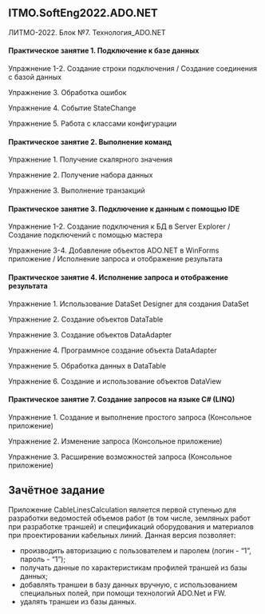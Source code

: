## ITMO.SoftEng2022.ADO.NET
ЛИТМО-2022. Блок №7. Технология_ADO.NET

#### Практическое занятие 1. Подключение к базе данных

Упражнение 1-2. Создание строки подключения / Создание соединения с базой данных

Упражнение 3. Обработка ошибок

Упражнение 4. Событие StateChange

Упражнение 5. Работа с классами конфигурации

#### Практическое занятие 2. Выполнение команд

Упражнение 1. Получение скалярного значения

Упражнение 2. Получение набора данных

Упражнение 3. Выполнение транзакций

#### Практическое занятие 3.  Подключение к данным с помощью IDE

Упражнение 1-2. Создание подключения к БД в Server Explorer / Создание подключений с помощью мастера

Упражнение 3-4. Добавление объектов ADO.NET в WinForms приложение / Исполнение запроса и отображение результата

#### Практическое занятие 4. Исполнение запроса и отображение результата

Упражнение 1. Использование DataSet Designer для создания DataSet

Упражнение 2. Создание объектов DataTable

Упражнение 3. Создание объектов DataAdapter

Упражнение 4. Программное создание объекта DataAdapter

Упражнение 5. Обработка данных в DataTable

Упражнение 6. Создание и использование объектов DataView

#### Практическое занятие 7. Создание запросов на языке C# (LINQ)

Упражнение 1. Создание и выполнение простого запроса (Консольное приложение)

Упражнение 2. Изменение запроса (Консольное приложение)

Упражнение 3. Расширение возможностей запроса (Консольное приложение)

## Зачётное задание

Приложение СableLinesCalculation является первой ступенью для разработки ведомостей объемов работ (в том числе, земляных работ при разработке траншей) и спецификаций оборудования и материалов при проектировании кабельных линий. Данная версия позволяет:
-	производить авторизацию с пользователем и паролем (логин - “1”, пароль - “1”);
-	получать данные по характеристикам профилей траншей из базы данных;
-	добавлять траншеи в базу данных вручную, с использованием специальных полей, при помощи технологий АDO.Net и FW.
-	удалять траншеи из базы данных.
